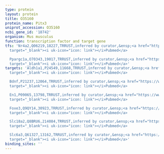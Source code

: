 ```yaml
---
type: protein
layout: protein
title: O35160
protein_name: Pitx3
uniprot_accession: O35160
ncbi_gene_id: '18742'
organism: Mus musculus
function: transcription factor and target gene
tfs: 'Nr4a2,Q06219,18227,TRRUST,inferred by curator,&ensp;<a href="https://www.ncbi.nlm.nih.gov/pubmed/?term=22363463%5Buid%5D"
  target="_blank"><i uk-icon="icon: link"></i>Pubmed</a>

  Ppargc1a,O70343,19017,TRRUST,inferred by curator,&ensp;<a href="https://www.ncbi.nlm.nih.gov/pubmed/?term=23145024%5Buid%5D"
  target="_blank"><i uk-icon="icon: link"></i>Pubmed</a>'
targets: 'Aldh1a1,P24549,11668,TRRUST,inferred by curator,&ensp;<a href="https://www.ncbi.nlm.nih.gov/pubmed/?term=17592014%5Buid%5D"
  target="_blank"><i uk-icon="icon: link"></i>Pubmed</a>

  Bdnf,P21237,12064,TRRUST,inferred by curator,&ensp;<a href="https://www.ncbi.nlm.nih.gov/pubmed/?term=23145024%5Buid%5D"
  target="_blank"><i uk-icon="icon: link"></i>Pubmed</a>

  En1,P09065,13798,TRRUST,inferred by curator,&ensp;<a href="https://www.ncbi.nlm.nih.gov/pubmed/?term=23863478%5Buid%5D"
  target="_blank"><i uk-icon="icon: link"></i>Pubmed</a>

  Foxe3,Q9QY14,30923,TRRUST,inferred by curator,&ensp;<a href="https://www.ncbi.nlm.nih.gov/pubmed/?term=24307298%5Buid%5D"
  target="_blank"><i uk-icon="icon: link"></i>Pubmed</a>

  Slc18a2,Q8BRU6,214084,TRRUST,inferred by curator,&ensp;<a href="https://www.ncbi.nlm.nih.gov/pubmed/?term=19780901%5Buid%5D"
  target="_blank"><i uk-icon="icon: link"></i>Pubmed</a>

  Slc6a3,Q61327,13162,TRRUST,inferred by curator,&ensp;<a href="https://www.ncbi.nlm.nih.gov/pubmed/?term=19780901%5Buid%5D"
  target="_blank"><i uk-icon="icon: link"></i>Pubmed</a>'
binding_sites: ''
---
```

